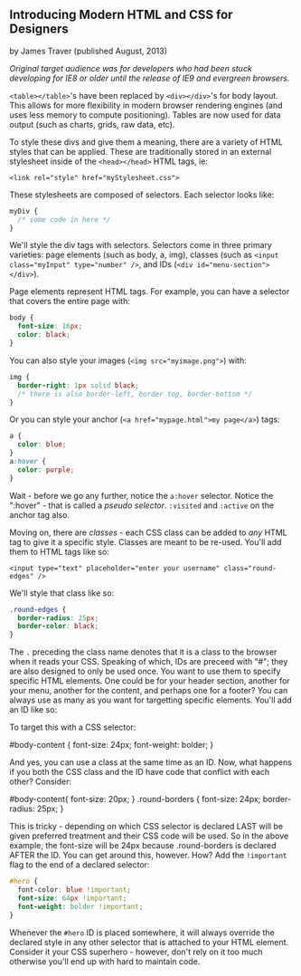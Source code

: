 ## Introducing Modern HTML and CSS for Designers
by James Traver (published August, 2013)

*Original target audience was for developers who had been stuck developing for IE8 or older until the release of IE9 and evergreen browsers.*

`<table></table>`'s have been replaced by `<div></div>`'s for body layout. This allows for more flexibility in modern browser
rendering engines (and uses less memory to compute positioning). Tables are now used for data output
(such as charts, grids, raw data, etc).

To style these divs and give them a meaning, there are a variety of HTML styles that can be applied.
These are traditionally stored in an external stylesheet inside of the `<head></head>` HTML tags, ie:

`<link rel="style" href="myStylesheet.css">`

These stylesheets are composed of selectors. Each selector looks like:

```css
myDiv {
  /* some code in here */
}
```

We'll style the div tags with selectors. Selectors come in three primary varieties: page elements (such as body, a, img),
classes  (such as `<input class="myInput" type="number" />`, and IDs (`<div id="menu-section"></div>`).

Page elements represent HTML tags. For example, you can have a selector that covers the entire page with:

```css
body {
  font-size: 16px;
  color: black;
}
```

You can also style your images (`<img src="myimage.png">`) with:

```css
img {
  border-right: 1px solid black;
  /* there is also border-left, border top, border-bottom */
}
```

Or you can style your anchor (`<a href="mypage.html">my page</a>`) tags:

```css
a {
  color: blue;
}
a:hover {
  color: purple;
}
```

Wait - before we go any further, notice the `a:hover` selector. Notice the ":hover" - that is called a *pseudo selector*.
`:visited` and `:active` on the anchor tag also.

Moving on, there are *classes* - each CSS class can be added to *any* HTML tag to give it a specific style. Classes are
meant to be re-used. You'll add them to HTML tags like so:

`<input type="text" placeholder="enter your username" class="round-edges" />`

We'll style that class like so:

```css
.round-edges {
  border-radius: 25px;
  border-color: black;
}
```

The `.` preceding the class name denotes that it is a class to the browser when it reads your CSS. Speaking of which,
IDs are preceed with "#"; they are also designed to only be used once. You want to use them to specify specific HTML elements.
One could be for your header section, another for your menu, another for the content, and perhaps one for a footer? You can
always use as many as you want for targetting specific elements. You'll add an ID like so:

  <div id="body-content" class="round-edges">
  </div>

To target this with a CSS selector:

  #body-content {
    font-size: 24px;
    font-weight: bolder;
  }

And yes, you can use a class at the same time as an ID. Now, what happens if you both the CSS class and the ID have code that
conflict with each other? Consider:

  #body-content{
    font-size: 20px;
  }
  .round-borders {
    font-size: 24px;
    border-radius: 25px;
  }

This is tricky - depending on which CSS selector is declared LAST will be given preferred treatment and their CSS code will be used. So in the above example, the font-size will be 24px because .round-borders is declared AFTER the ID. You can get around this, however. How? Add the `!important` flag to the end of a declared selector:

```css
#hero {
  font-color: blue !important;
  font-size: 64px !important;
  font-weight: bolder !important;
}
```

Whenever the `#hero` ID is placed somewhere, it will always override the declared style in any other selector that is attached to your HTML element. Consider it your CSS superhero - however, don't rely on it too much otherwise you'll end up with hard to maintain code.
